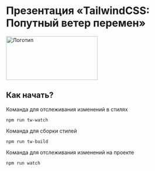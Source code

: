 # Презентация «TailwindCSS: Попутный ветер перемен»

<img src="./themes/tw/pictures/logo.svg" width="250" height="120" alt="Логотип">

## Как начать?

Команда для отслеживания изменений в стилях

    npm run tw-watch

Команда для сборки стилей

    npm run tw-build

Команда для отслеживания изменений на проекте

    npm run watch
